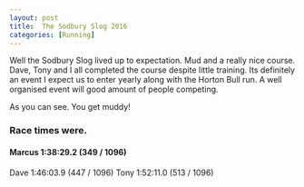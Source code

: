 ```yaml
---
layout: post
title:  The Sodbury Slog 2016 
categories: [Running]
---
```


Well the Sodbury Slog lived up to expectation. Mud and a really nice course. Dave, Tony and I all completed the course despite little training. Its definitely an event I expect us to enter yearly along with the Horton Bull run. A well organised event will good amount of people competing.

As you can see. You get muddy!

### Race times were.

#### Marcus 1:38:29.2 (349 / 1096)
Dave 1:46:03.9 (447 / 1096)
Tony 1:52:11.0 (513 / 1096)

